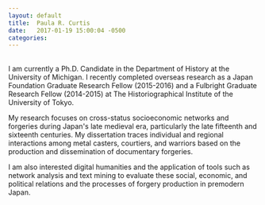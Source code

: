 ```yaml
---
layout: default
title:  Paula R. Curtis
date:   2017-01-19 15:00:04 -0500
categories:
---
```


&nbsp;<br>
I am currently a Ph.D. Candidate in the Department of History at the University of Michigan. I recently completed overseas research as a Japan Foundation Graduate Research Fellow (2015-2016) and a Fulbright Graduate Research Fellow (2014-2015) at The Historiographical Institute of the University of Tokyo.

My research focuses on cross-status socioeconomic networks and forgeries during Japan's late medieval era, particularly the late fifteenth and sixteenth centuries. My dissertation traces individual and regional interactions among metal casters, courtiers, and warriors based on the production and dissemination of documentary forgeries.

I am also interested digital humanities and the application of tools such as network analysis and text mining to evaluate these social, economic, and political relations and the processes of forgery production in premodern Japan.
